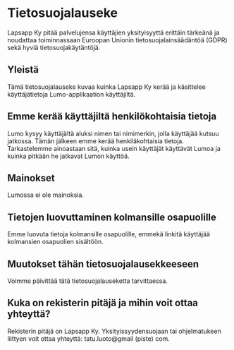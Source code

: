 # Tietosuojalauseke

Lapsapp Ky pitää palvelujensa käyttäjien yksityisyyttä erittäin tärkeänä ja noudattaa toiminnassaan Euroopan Unionin tietosuojalainsäädäntöä (GDPR) sekä hyviä tietosuojakäytäntöjä. 

## Yleistä
Tämä tietosuojalauseke kuvaa kuinka Lapsapp Ky kerää ja käsittelee käyttäjätietoja Lumo-applikaation käyttäjiltä.

## Emme kerää käyttäjiltä henkilökohtaisia tietoja
Lumo kysyy käyttäjältä aluksi nimen tai nimimerkin, jolla käyttäjää kutsuu jatkossa. Tämän jälkeen emme kerää henkiläkohtaisia tietoja.
Tarkastelemme ainoastaan  sitä, kuinka usein käyttäjät käyttävät Lumoa ja kuinka pitkään he jatkavat Lumon käyttöä.

## Mainokset
Lumossa ei ole mainoksia. 

## Tietojen luovuttaminen kolmansille osapuolille
Emme luovuta tietoja kolmansille osapuolille, emmekä linkitä käyttäjää kolmansien osapuolien sisältöön.

## Muutokset tähän tietosuojalausekkeeseen
Voimme päivittää tätä tietosuojalauseketta tarvittaessa. 

## Kuka on rekisterin pitäjä ja mihin voit ottaa yhteyttä?
Rekisterin pitäjä on Lapsapp Ky. Yksityissyydensuojaan tai ohjelmatukeen liittyen voit ottaa yhteyttä: tatu.luoto@gmail (piste) com.
